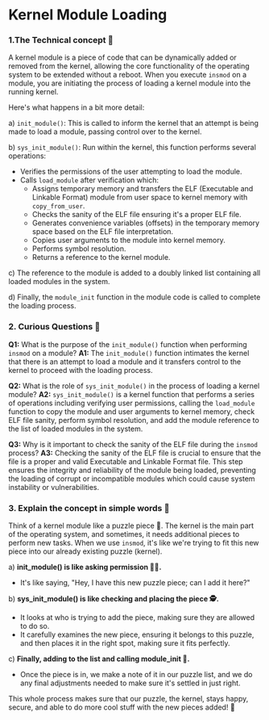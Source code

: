 # Kernel Module Loading

### 1.The Technical concept 📘
A kernel module is a piece of code that can be dynamically added or removed from the kernel, allowing the core functionality of the operating system to be extended without a reboot. When you execute `insmod` on a module, you are initiating the process of loading a kernel module into the running kernel.

Here's what happens in a bit more detail:

a) `init_module()`: This is called to inform the kernel that an attempt is being made to load a module, passing control over to the kernel.

b) `sys_init_module()`: Run within the kernel, this function performs several operations:
   - Verifies the permissions of the user attempting to load the module.
   - Calls `load_module` after verification which:
     - Assigns temporary memory and transfers the ELF (Executable and Linkable Format) module from user space to kernel memory with `copy_from_user`.
     - Checks the sanity of the ELF file ensuring it's a proper ELF file.
     - Generates convenience variables (offsets) in the temporary memory space based on the ELF file interpretation.
     - Copies user arguments to the module into kernel memory.
     - Performs symbol resolution.
     - Returns a reference to the kernel module.
   
c) The reference to the module is added to a doubly linked list containing all loaded modules in the system.

d) Finally, the `module_init` function in the module code is called to complete the loading process.

### 2. Curious Questions 🤔
**Q1:** What is the purpose of the `init_module()` function when performing `insmod` on a module?
**A1:** The `init_module()` function intimates the kernel that there is an attempt to load a module and it transfers control to the kernel to proceed with the loading process.

**Q2:** What is the role of `sys_init_module()` in the process of loading a kernel module?
**A2:** `sys_init_module()` is a kernel function that performs a series of operations including verifying user permissions, calling the `load_module` function to copy the module and user arguments to kernel memory, check ELF file sanity, perform symbol resolution, and add the module reference to the list of loaded modules in the system.

**Q3:** Why is it important to check the sanity of the ELF file during the `insmod` process?
**A3:** Checking the sanity of the ELF file is crucial to ensure that the file is a proper and valid Executable and Linkable Format file. This step ensures the integrity and reliability of the module being loaded, preventing the loading of corrupt or incompatible modules which could cause system instability or vulnerabilities.

### 3. Explain the concept in simple words 🌟
Think of a kernel module like a puzzle piece 🧩. The kernel is the main part of the operating system, and sometimes, it needs additional pieces to perform new tasks. When we use `insmod`, it's like we're trying to fit this new piece into our already existing puzzle (kernel).

a) **init_module() is like asking permission 🙋‍♂️.** 
   - It's like saying, "Hey, I have this new puzzle piece; can I add it here?"

b) **sys_init_module() is like checking and placing the piece 🕵️.**
   - It looks at who is trying to add the piece, making sure they are allowed to do so.
   - It carefully examines the new piece, ensuring it belongs to this puzzle, and then places it in the right spot, making sure it fits perfectly.

c) **Finally, adding to the list and calling module_init 📝.**
   - Once the piece is in, we make a note of it in our puzzle list, and we do any final adjustments needed to make sure it's settled in just right.

This whole process makes sure that our puzzle, the kernel, stays happy, secure, and able to do more cool stuff with the new pieces added! 🎉